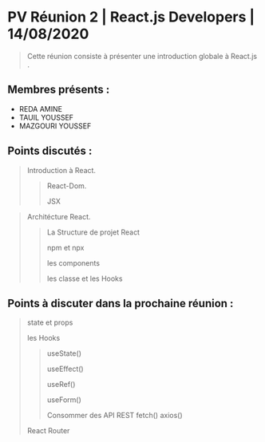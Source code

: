 # PV Réunion 2 | React.js Developers | 14/08/2020

> Cette réunion consiste à présenter une introduction globale à React.js .

## Membres présents :

- REDA AMINE
- TAUIL YOUSSEF
- MAZGOURI YOUSSEF

## Points discutés :

> Introduction à React.
>
> > React-Dom.
> >
> > JSX

> Architécture React.
>
> > La Structure de projet React
> >
> > npm et npx
> >
> > les components
> >
> > les classe et les Hooks

## Points à discuter dans la prochaine réunion :
> state et props
>>
> les Hooks
>
> > useState()
> >
> > useEffect()
> >
> > useRef()
> >
> > useForm()
> >
> > Consommer des API REST
> > fetch()
> > axios()
> >
> React Router
